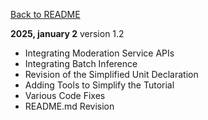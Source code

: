 [Back to README](https://github.com/MaxiDonkey/DelphiMistralAI/blob/main/README.md)

**2025, january 2** version 1.2
- Integrating Moderation Service APIs
- Integrating Batch Inference
- Revision of the Simplified Unit Declaration
- Adding Tools to Simplify the Tutorial
- Various Code Fixes
- README.md Revision
